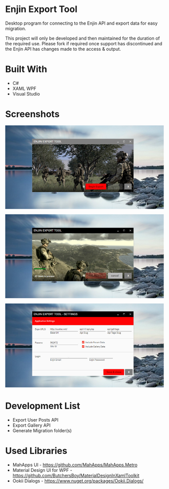 # Enjin Export Tool
Desktop program for connecting to the Enjin API and export data for easy migration. 

This project will only be developed and then maintained for the duration of the required use. 
Please fork if required once support has discontinued and the Enjin API has changes made to the access & output.
# Built With

- C#
- XAML WPF
- Visual Studio


# Screenshots

![alt tag](https://raw.githubusercontent.com/AusTac/EnjinExportTool/master/screenshots/screen_image-1.jpg)

![alt tag](https://raw.githubusercontent.com/AusTac/EnjinExportTool/master/screenshots/screen_image-2.jpg)

![alt tag](https://raw.githubusercontent.com/AusTac/EnjinExportTool/master/screenshots/screen_image-3.jpg)
 

# Development List
- Export User Posts API
- Export Gallery API
- Generate Migration folder(s)

# Used Libraries

- MahApps UI - https://github.com/MahApps/MahApps.Metro
- Material Design UI for WPF - https://github.com/ButchersBoy/MaterialDesignInXamlToolkit
- Ookii Dialogs - https://www.nuget.org/packages/Ookii.Dialogs/
